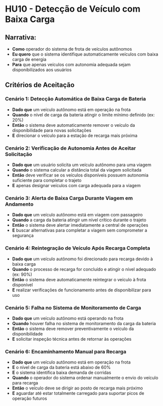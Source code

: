 # HU10 - Detecção de Veículo com Baixa Carga

## Narrativa:

- **Como** operador do sistema de frota de veículos autônomos
- **Eu quero** que o sistema identifique automaticamente veículos com baixa carga de energia
- **Para** que apenas veículos com autonomia adequada sejam disponibilizados aos usuários

## Critérios de Aceitação

### Cenário 1: Detecção Automática de Baixa Carga de Bateria

- **Dado que** um veículo autônomo está em operação na frota
- **Quando** o nível de carga da bateria atingir o limite mínimo definido (ex: 20%)
- **Então** o sistema deve automaticamente remover o veículo da disponibilidade para novas solicitações
- **E** direcionar o veículo para a estação de recarga mais próxima

### Cenário 2: Verificação de Autonomia Antes de Aceitar Solicitação

- **Dado que** um usuário solicita um veículo autônomo para uma viagem
- **Quando** o sistema calcular a distância total da viagem solicitada
- **Então** deve verificar se os veículos disponíveis possuem autonomia suficiente para completar o trajeto
- **E** apenas designar veículos com carga adequada para a viagem

### Cenário 3: Alerta de Baixa Carga Durante Viagem em Andamento

- **Dado que** um veículo autônomo está em viagem com passageiro
- **Quando** a carga da bateria atingir um nível crítico durante o trajeto
- **Então** o sistema deve alertar imediatamente a central de operações
- **E** buscar alternativas para completar a viagem sem comprometer a segurança

### Cenário 4: Reintegração de Veículo Após Recarga Completa

- **Dado que** um veículo autônomo foi direcionado para recarga devido à baixa carga
- **Quando** o processo de recarga for concluído e atingir o nível adequado (ex: 90%)
- **Então** o sistema deve automaticamente reintegrar o veículo à frota disponível
- **E** realizar verificações de funcionamento antes de disponibilizar para uso

### Cenário 5: Falha no Sistema de Monitoramento de Carga

- **Dado que** um veículo autônomo está operando na frota
- **Quando** houver falha no sistema de monitoramento da carga da bateria
- **Então** o sistema deve remover preventivamente o veículo da disponibilidade
- **E** solicitar inspeção técnica antes de retornar às operações

### Cenário 6: Encaminhamento Manual para Recarga

- **Dado que** um veículo autônomo está em operação na frota
- **E** o nível de carga da bateria está abaixo de 60%
- **E** o sistema identifica baixa demanda de corridas
- **Quando** o operador do sistema ordenar manualmente o envio do veículo para recarga
- **Então** o veículo deve se dirigir ao posto de recarga mais próximo
- **E** aguardar até estar totalmente carregado para suportar picos de operação futuros